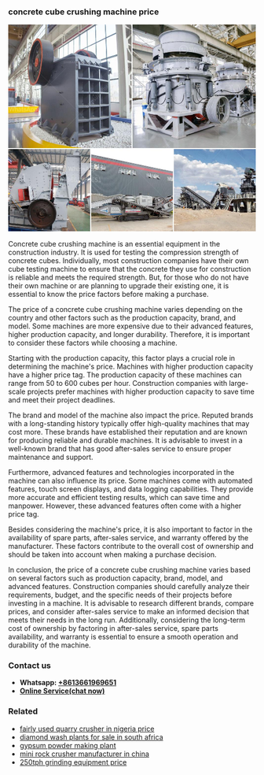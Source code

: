 <h3>concrete cube crushing machine price</h3><img src='1708332637.jpg' alt=''><p>Concrete cube crushing machine is an essential equipment in the construction industry. It is used for testing the compression strength of concrete cubes. Individually, most construction companies have their own cube testing machine to ensure that the concrete they use for construction is reliable and meets the required strength. But, for those who do not have their own machine or are planning to upgrade their existing one, it is essential to know the price factors before making a purchase.</p><p>The price of a concrete cube crushing machine varies depending on the country and other factors such as the production capacity, brand, and model. Some machines are more expensive due to their advanced features, higher production capacity, and longer durability. Therefore, it is important to consider these factors while choosing a machine.</p><p>Starting with the production capacity, this factor plays a crucial role in determining the machine's price. Machines with higher production capacity have a higher price tag. The production capacity of these machines can range from 50 to 600 cubes per hour. Construction companies with large-scale projects prefer machines with higher production capacity to save time and meet their project deadlines.</p><p>The brand and model of the machine also impact the price. Reputed brands with a long-standing history typically offer high-quality machines that may cost more. These brands have established their reputation and are known for producing reliable and durable machines. It is advisable to invest in a well-known brand that has good after-sales service to ensure proper maintenance and support.</p><p>Furthermore, advanced features and technologies incorporated in the machine can also influence its price. Some machines come with automated features, touch screen displays, and data logging capabilities. They provide more accurate and efficient testing results, which can save time and manpower. However, these advanced features often come with a higher price tag.</p><p>Besides considering the machine's price, it is also important to factor in the availability of spare parts, after-sales service, and warranty offered by the manufacturer. These factors contribute to the overall cost of ownership and should be taken into account when making a purchase decision.</p><p>In conclusion, the price of a concrete cube crushing machine varies based on several factors such as production capacity, brand, model, and advanced features. Construction companies should carefully analyze their requirements, budget, and the specific needs of their projects before investing in a machine. It is advisable to research different brands, compare prices, and consider after-sales service to make an informed decision that meets their needs in the long run. Additionally, considering the long-term cost of ownership by factoring in after-sales service, spare parts availability, and warranty is essential to ensure a smooth operation and durability of the machine.</p><h3>Contact us</h3><ul><li><strong>Whatsapp:&nbsp;<a href="https://wa.me/8613661969651">+8613661969651</a></strong></li><li><a href="https://swt.shibang-china.com/?git&amp;zhl&amp;concrete cube crushing machine price"><strong>Online Service(chat now)</strong></a></li></ul><h3>Related</h3><ul><li><a href='fairly used quarry crusher in nigeria price.md'>fairly used quarry crusher in nigeria price</a></li><li><a href='diamond wash plants for sale in south africa.md'>diamond wash plants for sale in south africa</a></li><li><a href='gypsum powder making plant.md'>gypsum powder making plant</a></li><li><a href='mini rock crusher manufacturer in china.md'>mini rock crusher manufacturer in china</a></li><li><a href='250tph grinding equipment price.md'>250tph grinding equipment price</a></li></ul>